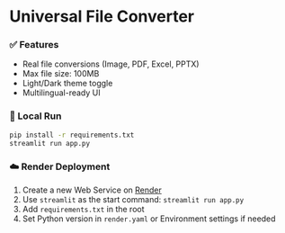 
# Universal File Converter

### ✅ Features
- Real file conversions (Image, PDF, Excel, PPTX)
- Max file size: 100MB
- Light/Dark theme toggle
- Multilingual-ready UI

### 🚀 Local Run
```bash
pip install -r requirements.txt
streamlit run app.py
```

### ☁️ Render Deployment
1. Create a new Web Service on [Render](https://render.com)
2. Use `streamlit` as the start command: `streamlit run app.py`
3. Add `requirements.txt` in the root
4. Set Python version in `render.yaml` or Environment settings if needed
